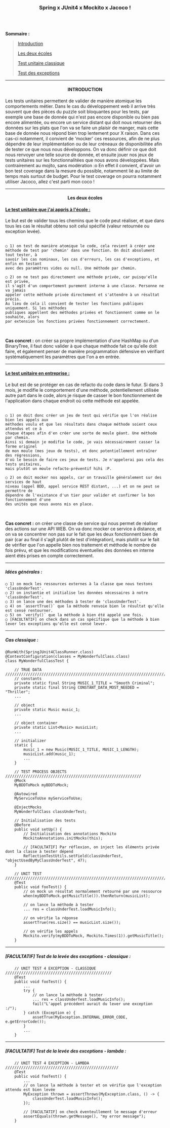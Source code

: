 <h3 align="center">
  Spring x JUnit4 x Mockito x Jacoco !
</h3>

</br>
</br>

**Sommaire :**

> [Introduction](#--introduction)
> 
> [Les deux écoles](#--les-deux-écoles)
> 
> [Test unitaire classique](#--cas-classique-)
>
> [Test des exceptions](#--facultatif-test-de-la-levée-des-exceptions-)
>
___

<h4 align="center">
  INTRODUCTION
</h4>

Les tests unitaires permettent de valider de manière atomique les comportements métier.
Dans le cas du développement web il arrive très souvent que des pièces du puzzle soit 
bloquantes pour les tests, par exemple une base de donnée qui n'est pas encore disponible 
ou bien pas encore alimentée, ou encore un service distant qui doit nous retourner des 
données sur les plats que l'on va se faire un plaisir de manger, mais cette base de 
donnée nous répond bien trop lentement pour X raison. Dans ces cas-ci notamment, il 
convient de 'mocker' ces ressources, afin de ne plus dépendre de leur implémentation ou 
de leur créneaux de disponibilitée afin de tester ce que nous nous développons. On va 
donc définir ce que doit nous renvoyer une telle source de donnée, et ensuite jouer nos 
jeux de tests unitaires sur les fonctionnalitées que nous avons développées. 
Mais contrairement au mojito, sans modération :o
En effet il convient, d'avoir un bon test coverage dans la mesure du possible, 
notamment lié au limite de temps mais surtout de budget. Pour le test coverage 
on pourra notamment utiliser Jacoco, allez c'est parti mon coco !

___

<h4 align="center">
  Les deux écoles
</h4>

<h4 align="left" style="text-decoration:underline;">
  Le test unitaire que j'ai appris à l'école :
</h4>
Le but est de valider tous les chemins que le code peut réaliser, et que dans tous les 
cas le résultat obtenu soit celui spécifié (valeur retournée ou exception levée).<br/><br/>

```
○ 1) on test de manière atomique le code, cela revient à créer une 
méthode de test par 'chemin' dans une fonction. On doit absolument tout tester, à 
savoir les cas nominaux, les cas d'erreurs, les cas d'exceptions, et enfin en testant 
avec des paramètres vides ou null. Une méthode par chemin.

○ 2) on ne test pas directement une méthode privée, car puisqu'elle est privée, 
il s'agît d'un comportement purement interne à une classe. Personne ne va jamais 
appeler cette méthode privée directement et s'attendre à un résultat précis.
Au lieu de cela il convient de tester les fonctions publiques uniquement. Si les méthodes 
publiques appellent des méthodes privées et fonctionnent comme on le souhaite, alors 
par extension les fonctions privées fonctionnement correctement.
```

<br/>

**Cas concret :** on créer sa propre implémentation d'une HashMap ou d'un BinaryTree, 
il faut donc valider à que chaque méthode fait ce qu'elle doit faire, et également 
penser de manière programmation défensive en vérifiant systématiquement les paramètres 
que l'on a en entrée.

___

<h4 align="left" style="text-decoration:underline;">
  Le test unitaire en entreprise :
</h4>
Le but est de se protéger en cas de refacto du code dans le futur. Si dans 3 mois, je 
modifie le comportement d'une méthode, potentiellement utilisée autre part dans le code, 
alors je risque de casser le bon fonctionnement de l'application dans chaque endroit où 
cette méthode est appelée. <br/><br/>

```
○ 1) on doit donc créer un jeu de test qui vérifie que l'on réalise bien les appels aux 
méthodes voulu et que les résultats dans chaque méthode soient ceux attendus et ce à 
chaque étapes afin d'en créer une sorte de moule géant. Une méthode par chemin. 
Ainsi si demain je modifie le code, je vais nécessairement casser la forme originel 
de mon moule (mes jeux de tests), et donc potentiellement entraîner des régressions, 
d'où le besoin de faire ces jeux de tests. Je n'appelerai pas cela des tests unitaires, 
mais plutôt un moule refacto-préventif hihi :P.

○ 2) on doit mocker nos appels, car on travaille généralement sur des services de haut 
niveau (appel BDD, appel service REST distant, ...) et on ne peut se permettre de 
dépendre de l'existance d'un tier pour valider et confirmer le bon fonctionnement d'une 
des unités que nous avons mis en place.
```

<br/>

**Cas concret :** on créer une classe de service qui nous permet de réaliser des actions 
sur une API WEB. On va donc mocker ce service à distance, et on va se concentrer non 
pas sur le fait que les deux fonctionnent bien de pair (car au final il s'agît plutôt 
de test d'intégration), mais plutôt sur le fait de vérifier que l'on appelle bien nos 
traitement et méthode le nombre de fois prévu, et que les modifications éventuelles 
des données en interne aient étés prises en compte correctement.
___

<h5 align="left">
  Idées générales :
</h5>

```
○ 1) on mock les ressources externes à la classe que nous testons 'classUnderTest'.
○ 2) on instantie et initialise les données nécessaires à notre 'classUnderTest'.
○ 3) on lance une des méthodes à tester de 'classUnderTest'.
○ 4) on `assertTrue()` que la méthode renvoie bien le résultat qu'elle est censé rentourner.
○ 5) on `verify()` que la méthode à bien été appelé une fois.
○ [FACULTATIF] on check dans un cas spécifique que la méthode à bien lever les exceptions qu'elle est censé lever.
```

___

<h5 align="left">
  Cas classique :
</h5>

```
@RunWith(SpringJUnit4ClassRunner.class)
@ContextConfiguration(classes = MyWonderfulClass.class)
class MyWonderfulClassTest {
    
    // TRUE DATA ///////////////////////////////////////////////////////////////////////
    // constants
    private static final String MUSIC_1_TITLE = "Smooth Criminal";
    private static final String CONSTANT_DATA_MOST_NEEDED = "Thriller";
    ...

    // object
    private static Music music_1;
    ...

    // object container
    private static List<Music> musicList;
    ...

    // initializer
    static {
        music_1 = new Music(MUSIC_1_TITLE, MUSIC_1_LENGTH);
        musicList.add(music_1);
        ...
    }

    // TEST PROCESS OBJECTS ////////////////////////////////////////////////////////////
    @Mock
    MyBDDToMock myBDDToMock;

    @Autowired
    MyServiceToUse myServiceToUse;

    @InjectMocks
    MyWonderfulClass classUnderTest;

    // Initialisation des tests
    @Before
    public void setUp() {
        // Initialisation des annotations Mockito
        MockitoAnnotations.initMocks(this);

        // [FACULTATIF] Par réflexion, on inject les éléments privée dont la classe à tester dépend
        ReflectionTestUtils.setField(classUnderTest, "objectUsedByMyClassUnderTest", 47);
    }

    // UNIT TEST ///////////////////////////////////////////////////////////////////////
    @Test
    public void fooTest() {
        // on mock un résultat normalement retourné par une ressource
        when(myBDDToMock.getMusicTitle()).thenReturn(musicList);
        
        // on lance la méthode à tester
        ... res = classUnderTest.loadMusicInfo();

        // on vérifie la réponse
        assertTrue(res.size() == musicList.size());

        // on vérifie les appels
        Mockito.verify(myBDDToMock, Mockito.Times(1)).getMusicTitle();
    }
```

___

<h5 align="left">
  [FACULTATIF] Test de la levée des exceptions - classique :
</h5>

```
    // UNIT TEST 4 EXCEPTION - CLASSIQUE ///////////////////////////////////////////////
    @Test
    public void fooTest() {
        ...
        try {
            // on lance la méthode à tester
            ... res = classUnderTest.loadMusicInfo();
            fail("L'appel précédent aurait du lever une exception :/");
        } catch (Exception e) {
            assetTrue(MyException.INTERNAL_ERROR_CODE, e.getErrorCode());
        }
        ...
    }
```

___

<h5 align="left">
  [FACULTATIF] Test de la levée des exceptions - lambda :
</h5>

```
    // UNIT TEST 4 EXCEPTION - LAMBDA //////////////////////////////////////////////////
    @Test
    public void fooTest() {
        ...
        // on lance la méthode à tester et on vérifie que l'exception attendu est bien levée
        MyException thrown = assertThrows(MyException.class, () -> {
            classUnderTest.loadMusicInfo();
        });
        
        // [FACULTATIF] on check éventeullement le message d'erreur        
        assertEquals(thrown.getMessage(), "my error message");
    }
```
